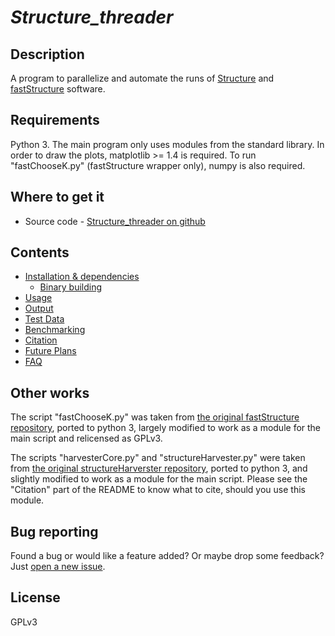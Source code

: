 # *Structure_threader*

## Description
A program to parallelize and automate the runs of [Structure](http://pritchardlab.stanford.edu/structure.html) and [fastStructure](https://rajanil.github.io/fastStructure/) software.


## Requirements
Python 3. The main program only uses modules from the standard library.
In order to draw the plots, matplotlib >= 1.4 is required.
To run "fastChooseK.py" (fastStructure wrapper only), numpy is also required.


## Where to get it
* Source code - [Structure_threader on github](https://github.com/StuntsPT/Structure_threader)


## Contents
* [Installation & dependencies](install.md)
    * [Binary building](binaries.md)
* [Usage](usage.md)
* [Output](output.md)
* [Test Data](test_data.md)
* [Benchmarking](benckmark.md)
* [Citation](citation.md)
* [Future Plans](future.md)
* [FAQ](faq.md)


## Other works
The script "fastChooseK.py" was taken from [the original fastStructure repository](https://github.com/rajanil/fastStructure), ported to python 3, largely modified to work as a module for the main script and relicensed as GPLv3.

The scripts "harvesterCore.py" and "structureHarvester.py" were taken from [the original structureHarverster repository](https://github.com/dentearl/structureHarvester), ported to python 3, and slightly modified to work as a module for the main script. Please see the "Citation" part of the README to know what to cite, should you use this module.


## Bug reporting
Found a bug or would like a feature added? Or maybe drop some feedback?
Just [open a new issue](https://github.com/StuntsPT/Structure_threader/issues/new).


## License
GPLv3
